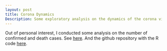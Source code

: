 ```yaml
---
layout: post
title: Corona Dynamics
Description: Some exploratory analysis on the dynamics of the corona virus
---
```


Out of personal interest, I conducted some analysis on the number of confirmed and death cases. See [here](https://samuelkn.github.io/Corona/cases.html). And the github repository with the R code [here](https://samuelkn.github.io/Corona).